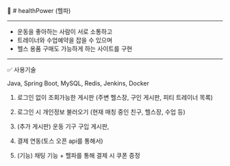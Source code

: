 💪 # healthPower (헬파)

---

* 운동을 좋아하는 사람이 서로 소통하고
* 트레이너와 수업예약을 잡을 수 있으며
* 헬스 용품 구매도 가능하게 하는 사이트를 구현

---

✅ 사용기술

Java, Spring Boot, MySQL, Redis, Jenkins, Docker

1. 로그인 없이 조회가능한 게시판 (주변 헬스장, 구인 게시판, 피티 트레이너 목록)

2. 로그인 시 개인정보 불러오기 (현재 매칭 중인 친구, 헬스장, 수업 등)

3. (추가 게시판) 운동 기구 구입 게시판,

4. 결제 연동(토스 오픈 api를 통해서)

5. (기능) 채팅 기능 + 헬파를 통해 결제 시 쿠폰 증정
